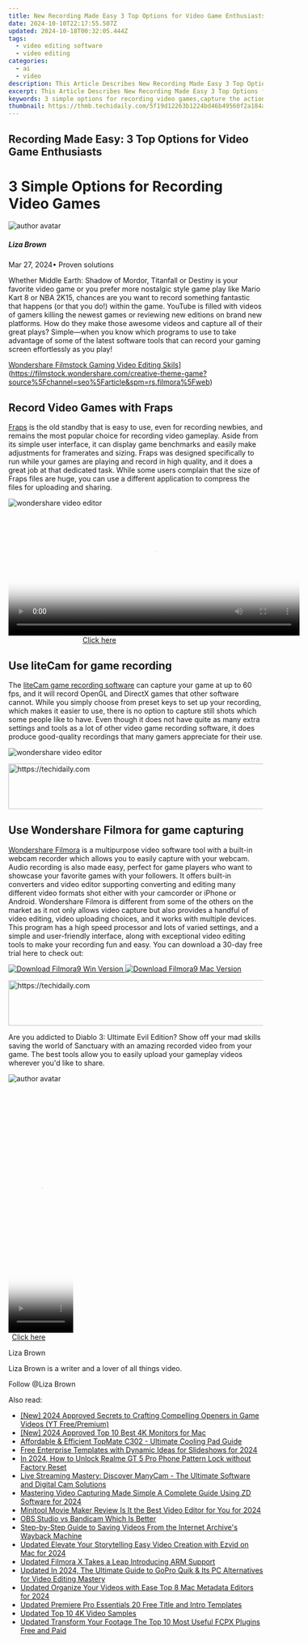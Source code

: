 ```yaml
---
title: New Recording Made Easy 3 Top Options for Video Game Enthusiasts
date: 2024-10-10T22:17:55.507Z
updated: 2024-10-18T00:32:05.444Z
tags: 
  - video editing software
  - video editing
categories: 
  - ai
  - video
description: This Article Describes New Recording Made Easy 3 Top Options for Video Game Enthusiasts
excerpt: This Article Describes New Recording Made Easy 3 Top Options for Video Game Enthusiasts
keywords: 3 simple options for recording video games,capture the action 3 easy video game recording options,gaming made easy 3 simple video game recording options,streamline your recording 3 easy options for gamers,recording made easy 3 top options for video game enthusiasts,ai animation 3 simple options for recording video games,game recording made easy 3 options for every gamer
thumbnail: https://thmb.techidaily.com/5f19d12263b1224bd46b49560f2a184a0c0f8c0d56bb43f9e5c26e9a6768a6cd.jpg
---
```


## Recording Made Easy: 3 Top Options for Video Game Enthusiasts

# 3 Simple Options for Recording Video Games

![author avatar](https://lh5.googleusercontent.com/-AIMmjowaFs4/AAAAAAAAAAI/AAAAAAAAABc/Y5UmwDaI7HU/s250-c-k/photo.jpg)

##### Liza Brown

 Mar 27, 2024• Proven solutions

Whether Middle Earth: Shadow of Mordor, Titanfall or Destiny is your favorite video game or you prefer more nostalgic style game play like Mario Kart 8 or NBA 2K15, chances are you want to record something fantastic that happens (or that you do!) within the game. YouTube is filled with videos of gamers killing the newest games or reviewing new editions on brand new platforms. How do they make those awesome videos and capture all of their great plays? Simple—when you know which programs to use to take advantage of some of the latest software tools that can record your gaming screen effortlessly as you play!

[Wondershare Filmstock Gaming Video Editing Skils](https://images.wondershare.com/filmora/article-images/learn-gaming-video-editing-skills-banner.png)](https://filmstock.wondershare.com/creative-theme-game?source%5Fchannel=seo%5Farticle&spm=rs.filmora%5Fweb)

## Record Video Games with Fraps

[Fraps](http://www.fraps.com/) is the old standby that is easy to use, even for recording newbies, and remains the most popular choice for recording video gameplay. Aside from its simple user interface, it can display game benchmarks and easily make adjustments for framerates and sizing. Fraps was designed specifically to run while your games are playing and record in high quality, and it does a great job at that dedicated task. While some users complain that the size of Fraps files are huge, you can use a different application to compress the files for uploading and sharing.

![wondershare video editor](https://images.wondershare.com/images/multimedia/video-editor/fraps.jpg)

<!-- affiliate ads begin -->
<span id="1982485">
					<video width="576" height="240" style="cursor:pointer"
           poster="//a.impactradius-go.com/display-clicktoplayimage/1982485.png"
           onclick="if(!this.playClicked){this.play();this.setAttribute('controls',true);this.playClicked=true;}">
	   <source src="//a.impactradius-go.com/display-ad/22993-1982485">
	   <img src="//a.impactradius-go.com/display-clicktoplayimage/1982485.png" style="border: none; height: 100%; width: 100%; object-fit: contain">
	</video>
	<div style="width:360px;text-align:center"><a href="javascript:window.open(decodeURIComponent('https%3A%2F%2Fhomestyler.sjv.io%2Fc%2F5597632%2F1982485%2F22993'), '_blank');void(0);">Click here</a></div>
</span>
<img height="0" width="0" src="https://imp.pxf.io/i/5597632/1982485/22993" style="position:absolute;visibility:hidden;" border="0" />
<!-- affiliate ads end -->

## Use liteCam for game recording

The [liteCam game recording software](https://www.litecam.net/en/) can capture your game at up to 60 fps, and it will record OpenGL and DirectX games that other software cannot. While you simply choose from preset keys to set up your recording, which makes it easier to use, there is no option to capture still shots which some people like to have. Even though it does not have quite as many extra settings and tools as a lot of other video game recording software, it does produce good-quality recordings that many gamers appreciate for their use.

![wondershare video editor](https://images.wondershare.com/images/multimedia/video-editor/litecam.jpg)

<!-- affiliate ads begin -->
<a href="https://malaysia-healthcare-travel-council.pxf.io/c/5597632/1557743/17382" target="_top" id="1557743">
  <img src="//a.impactradius-go.com/display-ad/17382-1557743" border="0" alt="https://techidaily.com" width="728" height="90"/>
</a>
<img height="0" width="0" src="https://malaysia-healthcare-travel-council.pxf.io/i/5597632/1557743/17382" style="position:absolute;visibility:hidden;" border="0" />
<!-- affiliate ads end -->

## Use Wondershare Filmora for game capturing

[Wondershare Filmora](https://tools.techidaily.com/wondershare/filmora/download/) is a multipurpose video software tool with a built-in webcam recorder which allows you to easily capture with your webcam. Audio recording is also made easy, perfect for game players who want to showcase your favorite games with your followers. It offers built-in converters and video editor supporting converting and editing many different video formats shot either with your camcorder or iPhone or Android. Wondershare Filmora is different from some of the others on the market as it not only allows video capture but also provides a handful of video editing, video uploading choices, and it works with multiple devices. This program has a high speed processor and lots of varied settings, and a simple and user-friendly interface, along with exceptional video editing tools to make your recording fun and easy. You can download a 30-day free trial here to check out:

[![Download Filmora9 Win Version](https://images.wondershare.com/filmora/guide/download-btn-win.jpg) ](https://tools.techidaily.com/wondershare/filmora/download/) [![Download Filmora9 Mac Version](https://images.wondershare.com/filmora/guide/download-btn-mac.jpg) ](https://tools.techidaily.com/wondershare/filmora/download/)

<!-- affiliate ads begin -->
<a href="https://appsumo.8odi.net/c/5597632/2082533/7443" target="_top" id="2082533">
  <img src="//a.impactradius-go.com/display-ad/7443-2082533" border="0" alt="https://techidaily.com" width="728" height="90"/>
</a>
<img height="0" width="0" src="https://appsumo.8odi.net/i/5597632/2082533/7443" style="position:absolute;visibility:hidden;" border="0" />
<!-- affiliate ads end -->

Are you addicted to Diablo 3: Ultimate Evil Edition? Show off your mad skills saving the world of Sanctuary with an amazing recorded video from your game. The best tools allow you to easily upload your gameplay videos wherever you'd like to share.

![author avatar](https://lh5.googleusercontent.com/-AIMmjowaFs4/AAAAAAAAAAI/AAAAAAAAABc/Y5UmwDaI7HU/s250-c-k/photo.jpg)

<!-- affiliate ads begin -->
<span id="1976998">
					<video width="128" height="480" style="cursor:pointer"
           poster="//a.impactradius-go.com/display-clicktoplayimage/1976998.png"
           onclick="if(!this.playClicked){this.play();this.setAttribute('controls',true);this.playClicked=true;}">
	   <source src="//a.impactradius-go.com/display-ad/22993-1976998">
	   <img src="//a.impactradius-go.com/display-clicktoplayimage/1976998.png" style="border: none; height: 100%; width: 100%; object-fit: contain">
	</video>
	<div style="width:80px;text-align:center"><a href="javascript:window.open(decodeURIComponent('https%3A%2F%2Fhomestyler.sjv.io%2Fc%2F5597632%2F1976998%2F22993'), '_blank');void(0);">Click here</a></div>
</span>
<img height="0" width="0" src="https://imp.pxf.io/i/5597632/1976998/22993" style="position:absolute;visibility:hidden;" border="0" />
<!-- affiliate ads end -->

Liza Brown

Liza Brown is a writer and a lover of all things video.

Follow @Liza Brown

<ins class="adsbygoogle"
      style="display:block"
      data-ad-client="ca-pub-7571918770474297"
      data-ad-slot="8358498916"
      data-ad-format="auto"
      data-full-width-responsive="true"></ins>

<span class="atpl-alsoreadstyle">Also read:</span>
<div><ul>
<li><a href="https://youtube-data.techidaily.com/024-approved-secrets-to-crafting-compelling-openers-in-game-videos-yt-freepremium/"><u>[New] 2024 Approved Secrets to Crafting Compelling Openers in Game Videos (YT Free/Premium)</u></a></li>
<li><a href="https://fox-cloud.techidaily.com/new-2024-approved-top-10-best-4k-monitors-for-mac/"><u>[New] 2024 Approved Top 10 Best 4K Monitors for Mac</u></a></li>
<li><a href="https://buynow-marvelous.techidaily.com/affordable-and-efficient-topmate-c302-ultimate-cooling-pad-guide/"><u>Affordable & Efficient TopMate C302 - Ultimate Cooling Pad Guide</u></a></li>
<li><a href="https://fox-hovers.techidaily.com/free-enterprise-templates-with-dynamic-ideas-for-slideshows-for-2024/"><u>Free Enterprise Templates with Dynamic Ideas for Slideshows for 2024</u></a></li>
<li><a href="https://easy-unlock-android.techidaily.com/in-2024-how-to-unlock-realme-gt-5-pro-phone-pattern-lock-without-factory-reset-by-drfone-android/"><u>In 2024, How to Unlock Realme GT 5 Pro Phone Pattern Lock without Factory Reset</u></a></li>
<li><a href="https://tech-revival.techidaily.com/live-streaming-mastery-discover-manycam-the-ultimate-software-and-digital-cam-solutions/"><u>Live Streaming Mastery: Discover ManyCam - The Ultimate Software and Digital Cam Solutions</u></a></li>
<li><a href="https://visual-screen-recording.techidaily.com/mastering-video-capturing-made-simple-a-complete-guide-using-zd-software-for-2024/"><u>Mastering Video Capturing Made Simple A Complete Guide Using ZD Software for 2024</u></a></li>
<li><a href="https://video-ai-editor.techidaily.com/minitool-movie-maker-review-is-it-the-best-video-editor-for-you-for-2024/"><u>Minitool Movie Maker Review Is It the Best Video Editor for You for 2024</u></a></li>
<li><a href="https://video-screen-grab.techidaily.com/obs-studio-vs-bandicam-which-is-better/"><u>OBS Studio vs Bandicam Which Is Better</u></a></li>
<li><a href="https://discover-bits.techidaily.com/step-by-step-guide-to-saving-videos-from-the-internet-archives-wayback-machine/"><u>Step-by-Step Guide to Saving Videos From the Internet Archive's Wayback Machine</u></a></li>
<li><a href="https://video-ai-editor.techidaily.com/updated-elevate-your-storytelling-easy-video-creation-with-ezvid-on-mac-for-2024/"><u>Updated Elevate Your Storytelling Easy Video Creation with Ezvid on Mac for 2024</u></a></li>
<li><a href="https://video-ai-editor.techidaily.com/updated-filmora-x-takes-a-leap-introducing-arm-support/"><u>Updated Filmora X Takes a Leap Introducing ARM Support</u></a></li>
<li><a href="https://video-ai-editor.techidaily.com/updated-in-2024-the-ultimate-guide-to-gopro-quik-and-its-pc-alternatives-for-video-editing-mastery/"><u>Updated In 2024, The Ultimate Guide to GoPro Quik & Its PC Alternatives for Video Editing Mastery</u></a></li>
<li><a href="https://video-ai-editor.techidaily.com/updated-organize-your-videos-with-ease-top-8-mac-metadata-editors-for-2024/"><u>Updated Organize Your Videos with Ease Top 8 Mac Metadata Editors for 2024</u></a></li>
<li><a href="https://video-ai-editor.techidaily.com/updated-premiere-pro-essentials-20-free-title-and-intro-templates/"><u>Updated Premiere Pro Essentials 20 Free Title and Intro Templates</u></a></li>
<li><a href="https://video-ai-editor.techidaily.com/updated-top-10-4k-video-samples/"><u>Updated Top 10 4K Video Samples</u></a></li>
<li><a href="https://video-ai-editor.techidaily.com/updated-transform-your-footage-the-top-10-most-useful-fcpx-plugins-free-and-paid/"><u>Updated Transform Your Footage The Top 10 Most Useful FCPX Plugins Free and Paid</u></a></li>
</ul></div>

